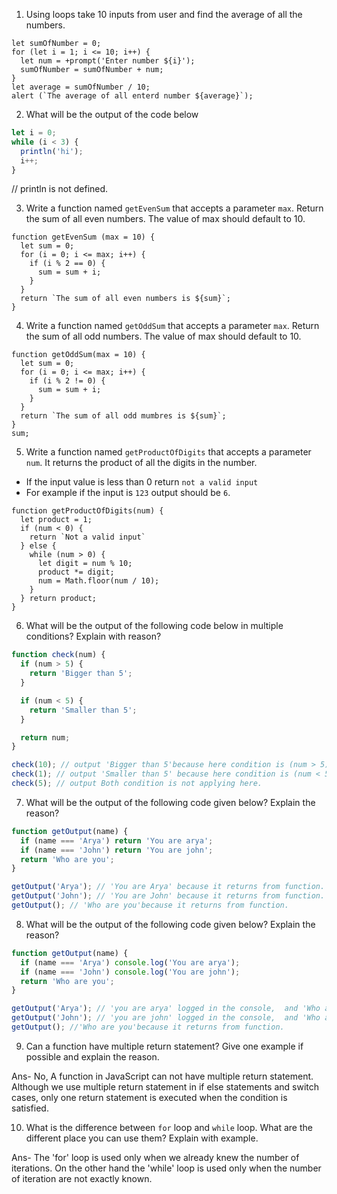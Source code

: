 1. Using loops take 10 inputs from user and find the average of all the numbers.
```Js
let sumOfNumber = 0;
for (let i = 1; i <= 10; i++) {
  let num = +prompt('Enter number ${i}');
  sumOfNumber = sumOfNumber + num;
}
let average = sumOfNumber / 10;
alert (`The average of all enterd number ${average}`);

```
2. What will be the output of the code below

```js
let i = 0;
while (i < 3) {
  println('hi');
  i++;
}
``` 
// println is not defined.

3. Write a function named `getEvenSum` that accepts a parameter `max`. Return the sum of all even numbers. The value of max should default to 10.
```Js
function getEvenSum (max = 10) {
  let sum = 0;
  for (i = 0; i <= max; i++) {
    if (i % 2 == 0) {
      sum = sum + i;
    }
  } 
  return `The sum of all even numbers is ${sum}`;
}

```
4. Write a function named `getOddSum` that accepts a parameter `max`. Return the sum of all odd numbers. The value of max should default to 10.
```Js
function getOddSum(max = 10) {
  let sum = 0;
  for (i = 0; i <= max; i++) {
    if (i % 2 != 0) {
      sum = sum + i;
    }
  } 
  return `The sum of all odd mumbres is ${sum}`;
}
sum;
```
5. Write a function named `getProductOfDigits` that accepts a parameter `num`. It returns the product of all the digits in the number.

- If the input value is less than 0 return `not a valid input`
- For example if the input is `123` output should be `6`.

```Js
function getProductOfDigits(num) {
  let product = 1;
  if (num < 0) {
    return `Not a valid input`
  } else {
    while (num > 0) {
      let digit = num % 10;
      product *= digit;
      num = Math.floor(num / 10);
    }
  } return product;
}

```
6. What will be the output of the following code below in multiple conditions? Explain with reason?

```js
function check(num) {
  if (num > 5) {
    return 'Bigger than 5';
  }

  if (num < 5) {
    return 'Smaller than 5';
  }

  return num;
}

check(10); // output 'Bigger than 5'because here condition is (num > 5) so 10 is also greater here.
check(1); // output 'Smaller than 5' because here condition is (num < 5) son 1 is also less than 5.
check(5); // output Both condition is not applying here.
```

7. What will be the output of the following code given below? Explain the reason?

```js
function getOutput(name) {
  if (name === 'Arya') return 'You are arya';
  if (name === 'John') return 'You are john';
  return 'Who are you';
}

getOutput('Arya'); // 'You are Arya' because it returns from function.
getOutput('John'); // 'You are John' because it returns from function.
getOutput(); // 'Who are you'because it returns from function.
```

8. What will be the output of the following code given below? Explain the reason?

```js
function getOutput(name) {
  if (name === 'Arya') console.log('You are arya');
  if (name === 'John') console.log('You are john');
  return 'Who are you';
}

getOutput('Arya'); // 'you are arya' logged in the console,  and 'Who are you' >> return from function.
getOutput('John'); // 'you are john' logged in the console,  and 'Who are you' >> return from function.
getOutput(); //'Who are you'because it returns from function.
```

9. Can a function have multiple return statement? Give one example if possible and explain the reason.

Ans- No, A function in JavaScript can not have multiple return statement. Although we use multiple return statement in if else statements and switch cases, only one return statement is executed when the condition is satisfied.

10. What is the difference between `for` loop and `while` loop. What are the different place you can use them? Explain with example.

Ans- 	The 'for' loop is used only when we already knew the number of iterations. On the other hand the 'while' loop is used only when the number of iteration are not exactly known.